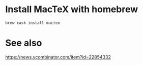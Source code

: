 # Install MacTeX with homebrew

    brew cask install mactex

# See also

https://news.ycombinator.com/item?id=22854332
